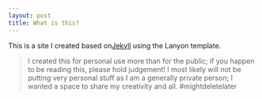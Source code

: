 ```yaml
---
layout: post
title: What is this?
---
```


This is a site I created based on[Jekyll](http://jekyllrb.com) using the Lanyon template. 

  > I created this for personal use more than for the public; if you happen to be reading this, please hold judgement! I most likely will not be putting very personal stuff as I am a generally private person; I wanted a space to share my creativity and all. #mightdeletelater